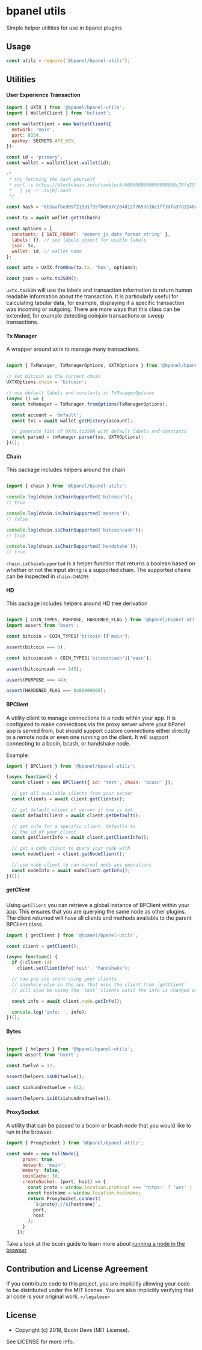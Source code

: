 # bpanel utils

Simple helper utilities for use in bpanel plugins

## Usage

``` js
const utils = require('@bpanel/bpanel-utils');
```

## Utilities

#### User Experience Transaction

```js
import { UXTX } from '@bpanel/bpanel-utils';
import { WalletClient } from 'bclient';

const walletClient = new WalletClient({
  network: 'main',
  port: 8334,
  apiKey: SECRETS.API_KEY,
});

const id = 'primary';
const wallet = walletClient.wallet(id);

/*
 * try fetching the hash yourself
 * curl -s https://blockchain.info/rawblock/0000000000000000000c76fd257881891a21a018c4abd13c33c9f06a822914c9 \
 *   | jq -r .tx[0].hash
 */

const hash = '6b3aafbed09f215d1f95fb06b7c204d12f7657e1bc1ff3dfa37d3248e05a430c';

const tx = await wallet.getTX(hash)

const options = {
  constants: { DATE_FORMAT: 'moment js date format string' },
  labels: {}, // see labels object for usable labels
  json: tx,
  wallet: id, // wallet name
};

const uxtx = UXTX.fromRaw(tx.tx, 'hex', options);

const json = uxtx.toJSON();

```

`uxtx.toJSON` will use the labels and transaction information to
return human readable information about the transaction.
It is particularly useful for calculating tabular data, for example,
displaying if a specific transaction was incoming or outgoing.
There are more ways that this class can be extended, for example detecting
coinjoin transactions or sweep transactions.

#### Tx Manager

A wrapper around `UXTX` to manage many transactions.

```js

import { TxManager, TxManagerOptions, UXTXOptions } from '@bpanel/bpanel-utils';

// set bitcoin as the current chain
UXTXOptions.chain = 'bitcoin';

// use default labels and constants in TxManagerOptions
(async () => {
  const txManager = TxManager.fromOptions(TxManagerOptions);

  const account = 'default';
  const txs = await wallet.getHistory(account);

  // generate list of UXTX.toJSON with default labels and constants
  const parsed = txManager.parse(txs, UXTXOptions);
})();
```

#### Chain

This package includes helpers around the chain

```js

import { chain } from '@bpanel/bpanel-utils';

console.log(chain.isChainSupported('bitcoin'));
// true

console.log(chain.isChainSupported('monero'));
// false

console.log(chain.isChainSupported('bitcoincash'));
// true

console.log(chain.isChainSupported('handshake'));
// true
```

`chain.isChainSupported` is a helper function that
returns a boolean based on whether or not the input
string is a supported chain. The supported chains
can be inspected in `chain.CHAINS`


#### HD

This package includes helpers around HD tree derivation

```js

import { COIN_TYPES, PURPOSE, HARDENED_FLAG } from '@bpanel/bpanel-utils';
import assert from 'bsert';

const bitcoin = COIN_TYPES['bitcoin']['main'];

assert(bitcoin === 0);

const bitcoincash = COIN_TYPES['bitcoincash']['main'];

assert(bitcoincash === 145);

assert(PURPOSE === 44);

assert(HARDENED_FLAG === 0x80000000);

```

#### BPClient

A utility client to manage connections to a node within your app.
It is configured to make connections via the proxy server where your bPanel app
is served from, but should support custom connections either directly to a remote
node or even one running on the client. It will support connecting to a bcoin, bcash,
or handshake node.

Example:

```js
import { BPClient } from '@bpanel/bpanel-utils';

(async function() {
  const client = new BPClient({ id: 'test', chain: 'bcoin' });

  // get all available clients from your server
  const clients = await client.getClients();

  // get default client of server if one is set
  const defaultClient = await client.getDefault();

  // get info for a specific client. Defaults to
  // the id of your client
  const getClientInfo = await client.getClientInfo();

  // get a node client to query your node with
  const nodeClient = client.getNodeClient();

  // use node client to run normal node api operations
  const nodeInfo = await nodeClient.getInfo();
})();
```

##### getClient

Using `getClient` you can retrieve a global instance of BPClient within your app.
This ensures that you are querying the same node as other plugins. The client returned
will have all clients and methods available to the parent BPClient class.


```js
import { getClient } from '@bpanel/bpanel-utils';

const client = getClient();

(async function() {
  if (!client.id)
    client.setClientInfo('test', 'handshake');

  // now you can start using your clients
  // anywhere else in the app that uses the client from `getClient`
  // will also be using the `test` clients until the info is changed again

  const info = await client.node.getInfo();

  console.log('info: ', info);
})();
```

#### Bytes

```js

import { helpers } from '@bpanel/bpanel-utils';
import assert from 'bsert';

const twelve = 12;

assert(helpers.isU8(twelve));

const sixhundredtwelve = 612;

assert(helpers.is16(sixhundredtwelve));
```

#### ProxySocket
A utility that can be passed to a bcoin or bcash node that you would like to run in
the browser.

```js
import { ProxySocket } from '@bpanel/bpanel-utils';

const node = new FullNode({
      prune: true,
      network: 'main',
      memory: false,
      coinCache: 30,
      createSocket: (port, host) => {
        const proto = window.location.protocol === 'https:' ? 'wss' : 'ws';
        const hostname = window.location.hostname;
        return ProxySocket.connect(
          `${proto}://${hostname}`,
          port,
          host
        );
      }
    });
```

Take a look at the bcoin guide to learn more about
[running a node in the browser](https://bcoin.io/guides/browser.html)

## Contribution and License Agreement

If you contribute code to this project, you are implicitly allowing your code
to be distributed under the MIT license. You are also implicitly verifying that
all code is your original work. `</legalese>`

## License

- Copyright (c) 2018, Bcoin Devs (MIT License).

See LICENSE for more info.
